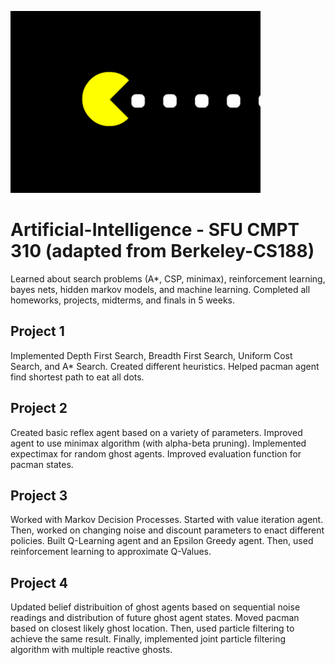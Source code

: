![alt-text](https://github.com/gursmeepsyan/Artificial-Intelligence/blob/main/Scratch%20your%20ear.%20-%20Imgur.gif)

# Artificial-Intelligence - SFU CMPT 310 (adapted from Berkeley-CS188)

Learned about search problems (A*, CSP, minimax), reinforcement learning, bayes nets, hidden markov models, and machine learning. Completed all homeworks, projects, midterms, and finals in 5 weeks.


## Project 1

Implemented Depth First Search, Breadth First Search, Uniform Cost Search, and A* Search. Created different heuristics. Helped pacman agent find shortest path to eat all dots.


## Project 2

Created basic reflex agent based on a variety of parameters. Improved agent to use minimax algorithm (with alpha-beta pruning). Implemented expectimax for random ghost agents. Improved evaluation function for pacman states.

## Project 3

Worked with Markov Decision Processes. Started with value iteration agent. Then, worked on changing noise and discount parameters to enact different policies. Built Q-Learning agent and an Epsilon Greedy agent. Then, used reinforcement learning to approximate Q-Values.


## Project 4

Updated belief distribuition of ghost agents based on sequential noise readings and distribution of future ghost agent states. Moved pacman based on closest likely ghost location. Then, used particle filtering to achieve the same result. Finally, implemented joint particle filtering algorithm with multiple reactive ghosts.



